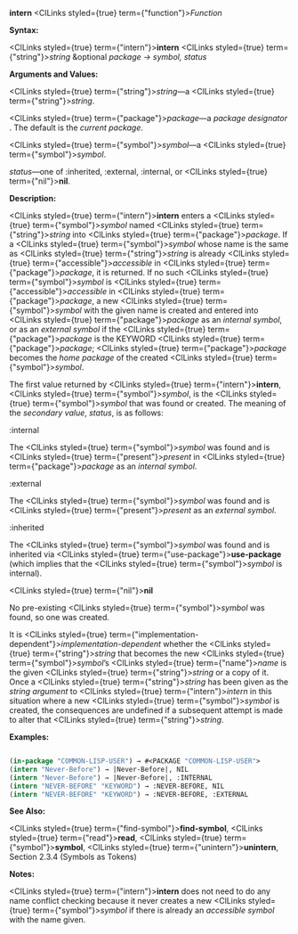 **intern** <ClLinks styled={true} term={"function"}><i>Function</i></ClLinks> 



**Syntax:** 



<ClLinks styled={true} term={"intern"}><b>intern</b></ClLinks> <ClLinks styled={true} term={"string"}><i>string</i></ClLinks> &amp;optional *package → symbol, status* 



**Arguments and Values:** 



<ClLinks styled={true} term={"string"}><i>string</i></ClLinks>—a <ClLinks styled={true} term={"string"}><i>string</i></ClLinks>. 



<ClLinks styled={true} term={"package"}><i>package</i></ClLinks>—a *package designator* . The default is the *current package*. 



<ClLinks styled={true} term={"symbol"}><i>symbol</i></ClLinks>—a <ClLinks styled={true} term={"symbol"}><i>symbol</i></ClLinks>. 



*status*—one of :inherited, :external, :internal, or <ClLinks styled={true} term={"nil"}><b>nil</b></ClLinks>. 



**Description:** 



<ClLinks styled={true} term={"intern"}><b>intern</b></ClLinks> enters a <ClLinks styled={true} term={"symbol"}><i>symbol</i></ClLinks> named <ClLinks styled={true} term={"string"}><i>string</i></ClLinks> into <ClLinks styled={true} term={"package"}><i>package</i></ClLinks>. If a <ClLinks styled={true} term={"symbol"}><i>symbol</i></ClLinks> whose name is the same as <ClLinks styled={true} term={"string"}><i>string</i></ClLinks> is already <ClLinks styled={true} term={"accessible"}><i>accessible</i></ClLinks> in <ClLinks styled={true} term={"package"}><i>package</i></ClLinks>, it is returned. If no such <ClLinks styled={true} term={"symbol"}><i>symbol</i></ClLinks> is <ClLinks styled={true} term={"accessible"}><i>accessible</i></ClLinks> in <ClLinks styled={true} term={"package"}><i>package</i></ClLinks>, a new <ClLinks styled={true} term={"symbol"}><i>symbol</i></ClLinks> with the given name is created and entered into <ClLinks styled={true} term={"package"}><i>package</i></ClLinks> as an *internal symbol*, or as an *external symbol* if the <ClLinks styled={true} term={"package"}><i>package</i></ClLinks> is the KEYWORD <ClLinks styled={true} term={"package"}><i>package</i></ClLinks>; <ClLinks styled={true} term={"package"}><i>package</i></ClLinks> becomes the *home package* of the created <ClLinks styled={true} term={"symbol"}><i>symbol</i></ClLinks>. 



The first value returned by <ClLinks styled={true} term={"intern"}><b>intern</b></ClLinks>, <ClLinks styled={true} term={"symbol"}><i>symbol</i></ClLinks>, is the <ClLinks styled={true} term={"symbol"}><i>symbol</i></ClLinks> that was found or created. The meaning of the *secondary value*, *status*, is as follows: 



:internal 



The <ClLinks styled={true} term={"symbol"}><i>symbol</i></ClLinks> was found and is <ClLinks styled={true} term={"present"}><i>present</i></ClLinks> in <ClLinks styled={true} term={"package"}><i>package</i></ClLinks> as an *internal symbol*. 



:external 



The <ClLinks styled={true} term={"symbol"}><i>symbol</i></ClLinks> was found and is <ClLinks styled={true} term={"present"}><i>present</i></ClLinks> as an *external symbol*. 



:inherited 



The <ClLinks styled={true} term={"symbol"}><i>symbol</i></ClLinks> was found and is inherited via <ClLinks styled={true} term={"use-package"}><b>use-package</b></ClLinks> (which implies that the <ClLinks styled={true} term={"symbol"}><i>symbol</i></ClLinks> is internal). 



<ClLinks styled={true} term={"nil"}><b>nil</b></ClLinks> 



No pre-existing <ClLinks styled={true} term={"symbol"}><i>symbol</i></ClLinks> was found, so one was created. 







 



 



It is <ClLinks styled={true} term={"implementation-dependent"}><i>implementation-dependent</i></ClLinks> whether the <ClLinks styled={true} term={"string"}><i>string</i></ClLinks> that becomes the new <ClLinks styled={true} term={"symbol"}><i>symbol</i></ClLinks>’s <ClLinks styled={true} term={"name"}><i>name</i></ClLinks> is the given <ClLinks styled={true} term={"string"}><i>string</i></ClLinks> or a copy of it. Once a <ClLinks styled={true} term={"string"}><i>string</i></ClLinks> has been given as the *string argument* to <ClLinks styled={true} term={"intern"}><i>intern</i></ClLinks> in this situation where a new <ClLinks styled={true} term={"symbol"}><i>symbol</i></ClLinks> is created, the consequences are undefined if a subsequent attempt is made to alter that <ClLinks styled={true} term={"string"}><i>string</i></ClLinks>. 



**Examples:**
```lisp

(in-package "COMMON-LISP-USER") → #<PACKAGE "COMMON-LISP-USER"> 
(intern "Never-Before") → |Never-Before|, NIL 
(intern "Never-Before") → |Never-Before|, :INTERNAL 
(intern "NEVER-BEFORE" "KEYWORD") → :NEVER-BEFORE, NIL 
(intern "NEVER-BEFORE" "KEYWORD") → :NEVER-BEFORE, :EXTERNAL 

```
**See Also:** 



<ClLinks styled={true} term={"find-symbol"}><b>find-symbol</b></ClLinks>, <ClLinks styled={true} term={"read"}><b>read</b></ClLinks>, <ClLinks styled={true} term={"symbol"}><b>symbol</b></ClLinks>, <ClLinks styled={true} term={"unintern"}><b>unintern</b></ClLinks>, Section 2.3.4 (Symbols as Tokens) 



**Notes:** 



<ClLinks styled={true} term={"intern"}><b>intern</b></ClLinks> does not need to do any name conflict checking because it never creates a new <ClLinks styled={true} term={"symbol"}><i>symbol</i></ClLinks> if there is already an *accessible symbol* with the name given. 



